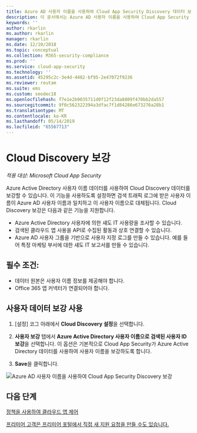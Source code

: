 ```yaml
---
title: Azure AD 사용자 이름을 사용하여 Cloud App Security Discovery 데이터 보강
description: 이 문서에서는 Azure AD 사용자 이름을 사용하여 Cloud App Security Discovery 데이터를 보강하는 방법에 대한 정보를 제공합니다.
keywords: ''
author: rkarlin
ms.author: rkarlin
manager: rkarlin
ms.date: 12/10/2018
ms.topic: conceptual
ms.collection: M365-security-compliance
ms.prod: ''
ms.service: cloud-app-security
ms.technology: ''
ms.assetid: 45295c2c-3e4d-4482-bf95-2e47072f9236
ms.reviewer: reutam
ms.suite: ems
ms.custom: seodec18
ms.openlocfilehash: f7e1e2b9035711d0f12f23da8809f470bb2da557
ms.sourcegitcommit: 9f0c562322394a3dfac7f1d84286e673276a28b1
ms.translationtype: MT
ms.contentlocale: ko-KR
ms.lasthandoff: 05/14/2019
ms.locfileid: "65567713"
---
```

# <a name="cloud-discovery-enrichment"></a>Cloud Discovery 보강

*적용 대상: Microsoft Cloud App Security*

Azure Active Directory 사용자 이름 데이터를 사용하여 Cloud Discovery 데이터를 보강할 수 있습니다. 이 기능을 사용하도록 설정하면 검색 트래픽 로그에 받은 사용자 이름이 Azure AD 사용자 이름과 일치하고 이 사용자 이름으로 대체됩니다. Cloud Discovery 보강은 다음과 같은 기능을 지원합니다.
- Azure Active Directory 사용자에 의한 섀도 IT 사용량을 조사할 수 있습니다.
- 검색된 클라우드 앱 사용을 API로 수집된 활동과 상호 연결할 수 있습니다.
- Azure AD 사용자 그룹을 기반으로 사용자 지정 로그를 만들 수 있습니다. 예를 들어 특정 마케팅 부서에 대한 섀도 IT 보고서를 만들 수 있습니다.


## <a name="prerequisites"></a>필수 조건:
- 데이터 원본은 사용자 이름 정보를 제공해야 합니다.
- Office 365 앱 커넥터가 연결되어야 합니다.

## <a name="enabling-user-data-enrichment"></a>사용자 데이터 보강 사용 
    
1. [설정] 코그 아래에서 **Cloud Discovery 설정**을 선택합니다.
     
2. **사용자 보강** 탭에서 **Azure Active Directory 사용자 이름으로 검색된 사용자 ID 보강**을 선택합니다. 이 옵션은 기본적으로 Cloud App Security가 Azure Active Directory 데이터를 사용하여 사용자 이름을 보강하도록 합니다.

3. **Save**을 클릭합니다.
 
![Azure AD 사용자 이름을 사용하여 Cloud App Security Discovery 보강](./media/discovery-enrichment.png)
  

  
      
## <a name="next-steps"></a>다음 단계
  
[정책을 사용하여 클라우드 앱 제어](control-cloud-apps-with-policies.md)   

[프리미어 고객은 프리미어 포털에서 직접 새 지원 요청을 만들 수도 있습니다.](https://premier.microsoft.com/)  
    
      
  
